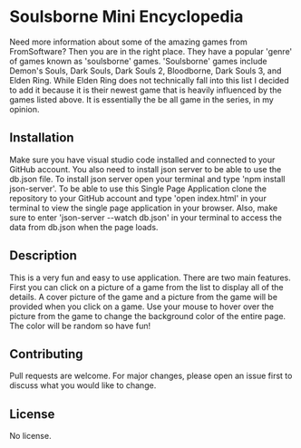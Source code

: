 # Soulsborne Mini Encyclopedia

Need more information about some of the amazing games from FromSoftware? Then you are in the right place. They have a popular 'genre' of games known as 'soulsborne' games. 'Soulsborne' games include Demon's Souls, Dark Souls, Dark Souls 2, Bloodborne, Dark Souls 3, and Elden Ring. While Elden Ring does not technically fall into this list I decided to add it because it is their newest game that is heavily influenced by the games listed above. It is essentially the be all game in the series, in my opinion.

## Installation
Make sure you have visual studio code installed and connected to your GitHub account. You also need to install json server to be able to use the db.json file. To install json server open your terminal and type 'npm install json-server'. To be able to use this Single Page Application clone the repository to your GitHub account and type 'open index.html' in your terminal to view the single page application in your browser. Also, make sure to enter 'json-server --watch db.json' in your terminal to access the data from db.json when the page loads.

## Description
This is a very fun and easy to use application. There are two main features. First you can click on a picture of a game from the list to display all of the details. A cover picture of the game and a picture from the game will be provided when you click on a game. Use your mouse to hover over the picture from the game to change the background color of the entire page. The color will be random so have fun!

## Contributing

Pull requests are welcome. For major changes, please open an issue first
to discuss what you would like to change.

## License
No license.